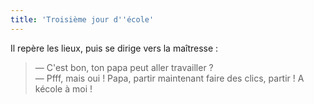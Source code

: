 ```yaml
---
title: 'Troisième jour d''école'
---
```


Il repère les lieux, puis se dirige vers la maîtresse :

> — C'est bon, ton papa peut aller travailler ?  
> — Pfff, mais oui ! Papa, partir maintenant faire des clics, partir ! A kécole à moi !
